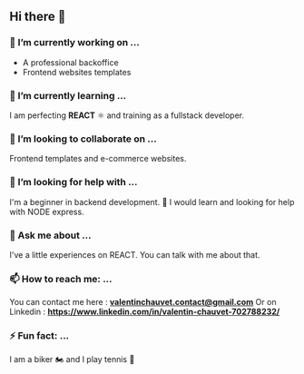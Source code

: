 ## Hi there 👋
### 🔭 I’m currently working on ...

- A professional backoffice
- Frontend websites templates

### 🌱 I’m currently learning ...

I am perfecting **REACT** ⚛️ and training as a fullstack developer. 

### 👯 I’m looking to collaborate on ...

Frontend templates and e-commerce websites.

### 🤔 I’m looking for help with ...

I'm a beginner in backend development. 🔰
I would learn and looking for help with NODE express.

### 💬 Ask me about ...

I've a little experiences on REACT.
You can talk with me about that.

### 📫 How to reach me: ...

You can contact me here : **valentinchauvet.contact@gmail.com**
Or on Linkedin : **https://www.linkedin.com/in/valentin-chauvet-702788232/**

### ⚡ Fun fact: ...

I am a biker 🏍️ and I play tennis 🎾

<!--
**Valimp/Valimp** is a ✨ _special_ ✨ repository because its `README.md` (this file) appears on your GitHub profile.

Here are some ideas to get you started:

- 🔭 I’m currently working on ...
- 🌱 I’m currently learning ...
- 👯 I’m looking to collaborate on ...
- 🤔 I’m looking for help with ...
- 💬 Ask me about ...
- 📫 How to reach me: ...
- 😄 Pronouns: ...
- ⚡ Fun fact: ...
-->
